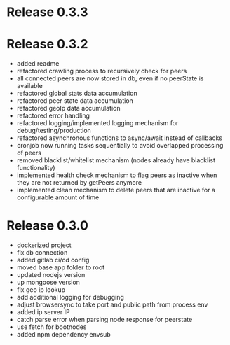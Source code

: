 # Release 0.3.3

# Release 0.3.2
- added readme
- refactored crawling process to recursively check for peers
- all connected peers are now stored in db, even if no peerState is available
- refactored global stats data accumulation
- refactored peer state data accumulation
- refactored geoIp data accumulation
- refactored error handling
- refactored logging/implemented logging mechanism for debug/testing/production
- refactored asynchronous functions to async/await instead of callbacks
- cronjob now running tasks sequentially to avoid overlapped processing of peers
- removed blacklist/whitelist mechanism (nodes already have blacklist functionality)
- implemented health check mechanism to flag peers as inactive when they are not returned by getPeers anymore
- implemented clean mechanism to delete peers that are inactive for a configurable amount of time

# Release 0.3.0
- dockerized project
- fix db connection
- added gitlab ci/cd config
- moved base app folder to root
- updated nodejs version
- up mongoose version
- fix geo ip lookup
- add  additional logging for debugging
- adjust browsersync to take port and public path from process env
- added ip server IP
- catch parse error when parsing node response for peerstate
- use fetch for bootnodes
- added npm dependency envsub
